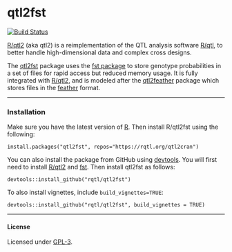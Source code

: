 # qtl2fst

[![Build Status](https://travis-ci.org/rqtl/qtl2fst.svg?branch=master)](https://travis-ci.org/rqtl/qtl2fst)

[R/qtl2](https://kbroman.org/qtl2) (aka qtl2) is a reimplementation of
the QTL analysis software [R/qtl](https://rqtl.org), to better handle
high-dimensional data and complex cross designs.

The [qtl2fst](https://github.com/rqtl/qtl2fst) package uses
the [fst package](https://www.fstpackage.org/) to store genotype probabilities in
a set of files for rapid access but reduced memory usage. It is fully
integrated with [R/qtl2](https://kbroman.org/qtl2), and is modeled after the
[qtl2feather](https://github.com/byandell/qtl2feather) package which stores
files in the [feather](https://github.com/wesm/feather) format.

---

### Installation

Make sure you have the latest version of [R](https://cran.r-project.org).
Then install R/qtl2fst using the following:

    install.packages("qtl2fst", repos="https://rqtl.org/qtl2cran")

You can also install the package from GitHub using
[devtools](https://github.com/r-lib/devtools). You will first need to
install [R/qtl2](https://kbroman.org/qtl2) and
[fst](https://fstpackage.github.io). Then install qtl2fst as follows:

    devtools::install_github("rqtl/qtl2fst")

To also install vignettes, include `build_vignettes=TRUE`:

    devtools::install_github("rqtl/qtl2fst", build_vignettes = TRUE)

---

#### License

Licensed under [GPL-3](https://www.r-project.org/Licenses/GPL-3).
